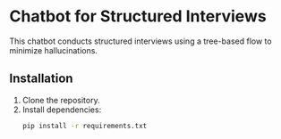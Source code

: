 # Chatbot for Structured Interviews

This chatbot conducts structured interviews using a tree-based flow to minimize hallucinations.

## Installation

1. Clone the repository.
2. Install dependencies:
   ```bash
   pip install -r requirements.txt